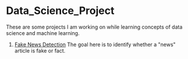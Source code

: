 # Data_Science_Project
These are some projects I am working on while learning concepts of data science and machine learning.
  1.  [Fake News Detection](https://github.com/Swayam595/Data_Science_Project/tree/main/Fake_News_Detection_Python_Project) The goal here is to identify whether a "news" article is fake or fact.
